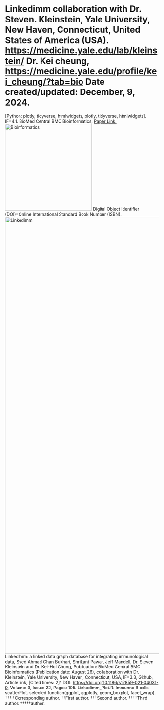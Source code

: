 # Linkedimm collaboration with Dr. Steven. Kleinstein, Yale University, New Haven, Connecticut, United States of America (USA). https://medicine.yale.edu/lab/kleinstein/ Dr. Kei cheung, https://medicine.yale.edu/profile/kei_cheung/?tab=bio Date created/updated: December, 9, 2024.
[Python: plotly, tidyverse, htmlwidgets, plotly, tidyverse, htmlwidgets]. IF=4.1.
BioMed Central BMC Bioinformatics, [Paper Link.](https://link.springer.com/epdf/10.1186/s12859-021-04031-9?sharing_token=MhUZjHfvmKKUpYLDTOCjI2_BpE1tBhCbnbw3BuzI2RNPr6yF9Oxxt_PX7Mcbppxl2N5Js5ZzuSBkp2NG4NU6L2wGFEjpjWRIq5eH0tGUbaW330wQEB_y6ijQiopZzYbYQrHjgV6V2MOknrTfN0iRkb8n7vunJedtdg7togIVJVQ%3D)
<img width="284" alt="Bioinformatics" src="https://github.com/spawar2/Linkedimm/assets/25118302/4f6a0655-e63e-49bb-ae17-c8e85a4f1cd6">
Digital Object Identifier (DOI)=Online International Standard Book Number (ISBN).
<img width="1430" alt="Linkedimm" src="https://github.com/spawar2/Linkedimm/assets/25118302/963de5e9-d10b-4df8-ad3a-7fc137ffdf84">
LinkedImm: a linked data graph database for integrating immunological data, Syed Ahmad Chan Bukhari, Shrikant Pawar, Jeff Mandell, Dr. Steven Kleinstein and Dr. Kei-Hoi Chung, Publication: BioMed Central BMC Bioinformatics (Publication date: August 26), collaboration with Dr. Kleinstein, Yale University, New Haven, Connecticut, USA, IF=3.3, Github, Article link, [Cited times: 2]^ DOI: https://doi.org/10.1186/s12859-021-04031-9, Volume: 9, Issue: 22, Pages: 105.
Linkedimm_Plot.R: Immunne B cells scatterPlot.
selected function(ggplot, ggplotly, geom_boxplot, facet_wrap).
†††
†Corresponding author. ††First author. †††Second author. ††††Third author. †††††author.
